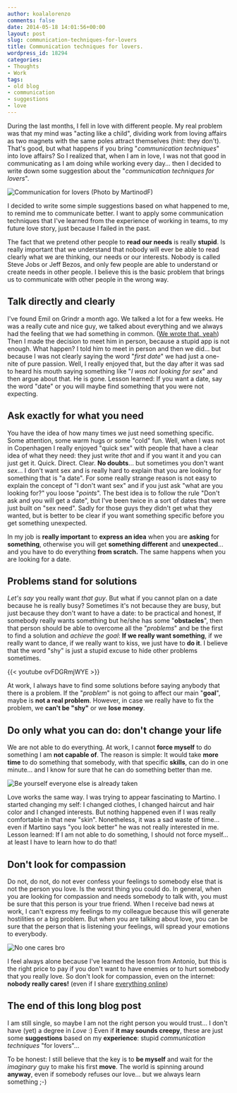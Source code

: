 ```yaml
---
author: koalalorenzo
comments: false
date: 2014-05-18 14:01:56+00:00
layout: post
slug: communication-techniques-for-lovers
title: Communication techniques for lovers.
wordpress_id: 18294
categories:
- Thoughts
- Work
tags:
- old blog
- communication
- suggestions
- love
---
```


During the last months, I fell in love with different people. My real problem was that my mind was "acting like a child", dividing work from loving affairs as two magnets with the same poles attract themselves (hint: they don't). That's good, but what happens if you bring "_communication techniques_" into love affairs? So I realized that, when I am in love, I was not that good in communicating as I am doing while working every day... then I decided to write down some suggestion about the "_communication techniques for lovers_".

<!-- more -->

![Communication for lovers (Photo by MartinodF)](cover.webp)

I decided to write some simple suggestions based on what happened to me, to remind me to communicate better. I want to apply some communication techniques that I've learned from the experience of working in teams, to my future love story, just because I failed in the past.

The fact that we pretend other people to **read our needs** is really **stupid**. Is really important that we understand that nobody will ever be able to read clearly what we are thinking, our needs or our interests. Nobody is called Steve Jobs or Jeff Bezos, and only few people are able to understand or create needs in other people. I believe this is the basic problem that brings us to communicate with other people in the wrong way.



## Talk directly and clearly



I've found Emil on Grindr a month ago. We talked a lot for a few weeks. He was a really cute and nice guy, we talked about everything and we always had the feeling that we had something in common. ([We wrote that, yeah](awww.webp)) Then I made the decision to meet him in person, because a stupid app is not enough. What happen? I told him to meet in person and then we did... but because I was not clearly saying the word "_first date_" we had just a one-nite of pure passion. Well, I really enjoyed that, but the day after it was sad to heard his mouth saying something like "_I was not looking for sex_" and then argue about that. He is gone. Lesson learned: If you want a date, say the word "date" or you will maybe find something that you were not expecting.



## Ask exactly for what you need



You have the idea of how many times we just need something specific. Some attention, some warm hugs or some "cold" fun. Well, when I was not in Copenhagen I really enjoyed "quick sex" with people that have a clear idea of what they need: they just write _that_ and if you want it and you can just get it. Quick. Direct. Clear. **No doubts**... but sometimes you don't want _sex_... I don't want sex and is really hard to explain that you are looking for something that is "a date". For some really strange reason is not easy to explain the concept of  "I don't want sex" and if you just ask "what are you looking for?" you loose "_points_". The best idea is to follow the rule "Don't ask and you will get a date", but I've been twice in a sort of dates that were just built on "sex need". Sadly for those guys they didn't get what they wanted, but is better to be clear if you want something specific before you get something unexpected.

In my job is **really important** to **express an idea** when you are **asking** for **something**, otherwise you will get **something different** and **unexpected**... and you have to do everything **from scratch.** The same happens when you are looking for a date.



## Problems stand for solutions



_Let's say_ you really want _that guy_. But what if you cannot plan on a date because he is really busy? Sometimes it's not because they are busy, but just because they don't want to have a date: to be practical and honest, If somebody really wants something but he/she has some "**obstacles**", then that person should be able to overcome all the "_problems_" and be the first to find a solution and _achieve the goal_: **If we really want something**, if we really want to dance, if we really want to kiss, we just have to **do it**. I believe that the word "shy" is just a stupid excuse to hide other problems sometimes.

{{< youtube ovFDGRmjWYE >}}

At work, I always have to find some solutions before saying anybody that there is a problem. If the "_problem_" is not going to affect our main "**goal**", maybe is **not a real problem**. However, in case we really have to fix the problem, we **can't be "shy"** or we **lose money**.

## Do only what you can do: don't change your life

We are not able to do everything. At work, I cannot **force myself** to do something I am **not capable of**. The reason is simple: It would take **more time** to do something that somebody, with that specific **skills**, can do in one minute... and I know for sure that he can do something better than me.

![Be yourself everyone else is already taken](be-yourself-everyone-else-is-already-taken.webp)

Love works the same way. I was trying to appear fascinating to Martino. I started changing my self: I changed clothes, I changed haircut and hair color and I changed interests. But nothing happened even if I was really comfortable in that new "skin". Nonetheless, it was a sad waste of time... even if Martino says "you look better" he was not really interested in me. Lesson learned: If I am not able to do something, I should not force myself... at least I have to learn how to do that!

## Don't look for compassion

Do not, do not, do not ever confess your feelings to somebody else that is not the person you love. Is the worst thing you could do. In general, when you are looking for compassion and needs somebody to talk with, you must be sure that this person is your true friend. When I receive bad news at work, I can't express my feelings to my colleague because this will generate hostilities or a big problem. But when you are talking about love, you can be sure that the person that is listening your feelings, will spread your emotions to everybody.

![No one cares bro](no-one-care.webp)

I feel always alone because I've learned the lesson from Antonio, but this is the right price to pay if you don't want to have enemies or to hurt somebody that you really love. So don't look for compassion, even on the internet: **nobody really cares!** (even if I share [everything online](http://tmb.setale.me/post/83819505870/perdermi))

## The end of this long blog post

I am still single, so maybe I am not the right person you would trust... I don't have (yet) a degree in _Love_ :) Even if **it may sounds creepy**, these are just some **suggestions** based on my **experience**: stupid _communication techniques_ "for lovers"...

To be honest: I still believe that the key is to **be myself** and wait for the _imaginary_ guy to make his first **move**. The world is spinning around **anyway**, even if somebody refuses our love... but we always learn something ;-)
